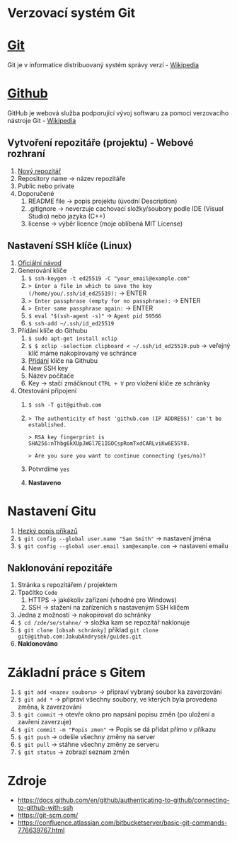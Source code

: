 # Verzovací systém Git

# [Git](https://git-scm.com)
Git je v informatice distribuovaný systém správy verzí - [Wikipedia](https://cs.wikipedia.org/wiki/Git)


# [Github](https://github.com)
GitHub je webová služba podporující vývoj softwaru za pomoci verzovacího nástroje Git - [Wikipedia](https://cs.wikipedia.org/wiki/GitHub)

## Vytvoření repozitáře (projektu) - Webové rozhraní

1. [Nový repozitář](https://github.com/new)
2. Repository name -> název repozitáře
3. Public nebo private
4. Doporučené
   1. README file -> popis projektu (úvodní Description)
   2. .gitignore -> neverzuje cachovací složky/soubory podle IDE (Visual Studio) nebo jazyka (C++)
   3. license -> výběr licence (moje oblíbená MIT License)

## Nastavení SSH klíče (Linux)
1. [Oficiální návod](https://docs.github.com/en/github/authenticating-to-github/connecting-to-github-with-ssh)
2. Generování klíče
   1. `$ ssh-keygen -t ed25519 -C "your_email@example.com"`
   2. `> Enter a file in which to save the key (/home/you/.ssh/id_ed25519):` -> ENTER
   3. `> Enter passphrase (empty for no passphrase):` -> ENTER
   4. `> Enter same passphrase again:` -> ENTER
   5. `$ eval "$(ssh-agent -s)"` -> `Agent pid 59566`
   6. `$ ssh-add ~/.ssh/id_ed25519`
3. Přídání klíče do Githubu
   1. `$ sudo apt-get install xclip`
   2. `$ $ xclip -selection clipboard < ~/.ssh/id_ed25519.pub` ->   veřejný klíč máme nakopírovaný ve schránce
   3. [Přídání](https://github.com/settings/keys) klíče na Githubu
   4. New SSH key
   5. Název počítače
   6. Key -> stačí zmáčknout `CTRL + V` pro vložení klíče ze schránky
4. Otestování připojení
   1. `$ ssh -T git@github.com`
   2. `> The authenticity of host 'github.com (IP ADDRESS)' can't be established.`
    
        `> RSA key fingerprint is SHA256:nThbg6kXUpJWGl7E1IGOCspRomTxdCARLviKw6E5SY8.`

        `> Are you sure you want to continue connecting (yes/no)?`
   3. Potvrdíme `yes`
   4. **Nastaveno**

# Nastavení Gitu

1. [Hezký popis příkazů](https://confluence.atlassian.com/bitbucketserver/basic-git-commands-776639767.html)
2. `$ git config --global user.name "Sam Smith"` -> nastavení jména
2. `$ git config --global user.email sam@example.com` -> nastavení emailu

## Naklonování repozitáře

1. Stránka s repozitářem / projektem
2. Tpačítko `Code`
   1. HTTPS -> jakékoliv zařízení (vhodné pro Windows)
   2. SSH -> stažení na zařízeních s nastaveným SSH klíčem
3. Jedna z možností -> nakopírovat do schránky
4. `$ cd /zde/se/stahne/` -> složka kam se repozitář naklonuje
5. `$ git clone [obsah schránky]` příklad `git clone git@github.com:JakubAndrysek/guides.git`
6. **Naklonováno**

# Základní práce s Gitem
1. `$ git add <nazev souboru>` -> připraví vybraný soubor ka zaverzování
2. `$ git add *` -> připraví všechny soubory, ve kterých byla provedena změna, k zaverzování
3. `$ git commit` -> otevře okno pro napsání popisu změn (po uložení a zavření zaverzuje)
4. `$ git commit -m "Popis zmen"` -> Popis se dá přidat přímo v příkazu
5. `$ git push` -> odešle všechny změny na server
6. `$ git pull` -> stáhne všechny změny ze serveru
7. `$ git status` -> zobrazí seznam změn 

# Zdroje
- https://docs.github.com/en/github/authenticating-to-github/connecting-to-github-with-ssh
- https://git-scm.com/
- https://confluence.atlassian.com/bitbucketserver/basic-git-commands-776639767.html



